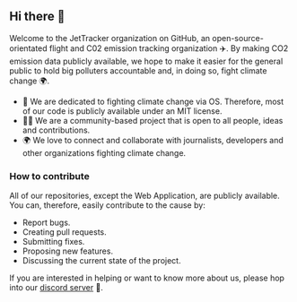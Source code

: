 ## Hi there 👋

Welcome to the JetTracker organization on GitHub, an open-source-orientated flight and C02 emission tracking organization ✈️. By making CO2 emission data publicly available, 
we hope to make it easier for the general public to hold big polluters accountable and, in doing so, fight climate change 🌍. 

- :person_fencing: We are dedicated to fighting climate change via OS. Therefore, most of our code is publicly available under an MIT license.
- 🙋‍♀️ We are a community-based project that is open to all people, ideas and contributions.
- 🌍 We love to connect and collaborate with journalists, developers and other organizations fighting climate change.

### How to contribute

All of our repositories, except the Web Application, are publicly available. You can, therefore, easily contribute to the cause by:

- Report bugs.
- Creating pull requests. 
- Submitting fixes.
- Proposing new features.
- Discussing the current state of the project.

If you are interested in helping or want to know more about us, please hop into our [discord server](https://discord.com/invite/EhVPmRK7P4) 🧙.
